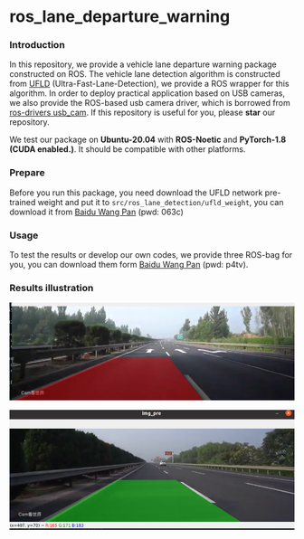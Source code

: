 # ros_lane_departure_warning

### Introduction 

In this repository, we provide a vehicle lane departure warning package constructed on ROS. The vehicle lane detection algorithm is constructed from [UFLD](https://github.com/cfzd/Ultra-Fast-Lane-Detection) (Ultra-Fast-Lane-Detection), we provide a ROS wrapper for this algorithm. In order to deploy practical application based on USB cameras, we also provide the ROS-based usb camera driver, which is borrowed from  [ros-drivers usb_cam](https://github.com/ros-drivers/usb_cam). If this repository is useful for you, please **star** our repository.

We test our package on **Ubuntu-20.04** with **ROS-Noetic** and **PyTorch-1.8 (CUDA enabled.)**. It should be compatible with other platforms.

### Prepare

Before you run this package, you need download the UFLD network pre-trained weight and put it to `src/ros_lane_detection/ufld_weight`, you can download it from [Baidu Wang Pan](https://pan.baidu.com/s/1WHZtwFY1_55Dhn39xpEawg) (pwd: 063c)

### Usage

To test the results or develop our own codes, we provide three ROS-bag for you, you can download them form [Baidu Wang Pan](https://pan.baidu.com/s/1NxeR2uoyGXzVvRIhMwh4zw) (pwd: p4tv).

### Results illustration

![](./figs/lane_depart_warning.png)

![](./figs/lane_detection_1.png)